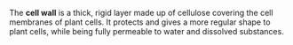 The **cell wall** is a thick, rigid layer made up of cellulose covering the cell membranes of plant cells. It protects and gives a more regular shape to plant cells, while being fully permeable to water and dissolved substances.
